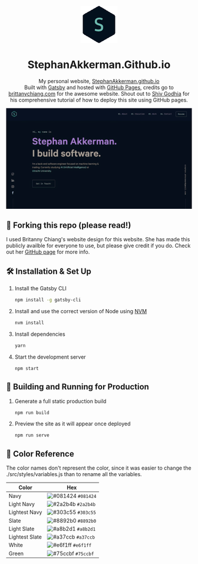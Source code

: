 <div align="center">
  <img alt="Logo" src="./src/images/logo.png" width="100" />
</div>
<h1 align="center">
  StephanAkkerman.Github.io
</h1>
<p align="center">
  My personal website, <a href="https://stephanakkerman.github.io" target="_blank">StephanAkkerman.github.io</a>
  <br>
  Built with <a href="https://www.gatsbyjs.org/" target="_blank">Gatsby</a> and hosted with <a href="https://pages.github.com/" target="_blank">GitHub Pages</a>, credits go to <a href="https://brittanychiang.com" target="_blank">brittanychiang.com</a> for the awesome website.
  Shout out to <a href="https://github.com/hivestrung" target="_blank">Shiv Godhia</a> for his comprehensive tutorial of how to deploy this site using GitHub pages.
</p>

![demo](./src/images/demo.png)

## 🚨 Forking this repo (please read!)

I used Britanny Chiang's website design for this website. 
She has made this publicly availble for everyone to use, but please give credit if you do.
Check out her [GitHub page](https://github.com/bchiang7/v4) for more info.

## 🛠 Installation & Set Up

1. Install the Gatsby CLI

   ```sh
   npm install -g gatsby-cli
   ```

2. Install and use the correct version of Node using [NVM](https://github.com/nvm-sh/nvm)

   ```sh
   nvm install
   ```

3. Install dependencies

   ```sh
   yarn
   ```

4. Start the development server

   ```sh
   npm start
   ```

## 🚀 Building and Running for Production

1. Generate a full static production build

   ```sh
   npm run build
   ```

1. Preview the site as it will appear once deployed

   ```sh
   npm run serve
   ```

## 🎨 Color Reference

The color names don't represent the color, since it was easier to change the ./src/styles/variables.js than to rename all the variables.

| Color          | Hex                                                                |
| -------------- | ------------------------------------------------------------------ |
| Navy           | ![#081424](https://via.placeholder.com/10/081424?text=+) `#081424` |
| Light Navy     | ![#2a2b4b](https://via.placeholder.com/10/2a2b4b?text=+) `#2a2b4b` |
| Lightest Navy  | ![#303c55](https://via.placeholder.com/10/303C55?text=+) `#303c55` |
| Slate          | ![#8892b0](https://via.placeholder.com/10/8892b0?text=+) `#8892b0` |
| Light Slate    | ![#a8b2d1](https://via.placeholder.com/10/a8b2d1?text=+) `#a8b2d1` |
| Lightest Slate | ![#a37ccb](https://via.placeholder.com/10/a37ccb?text=+) `#a37ccb` |
| White          | ![#e6f1ff](https://via.placeholder.com/10/e6f1ff?text=+) `#e6f1ff` |
| Green          | ![#75ccbf](https://via.placeholder.com/10/75ccbf?text=+) `#75ccbf` |

